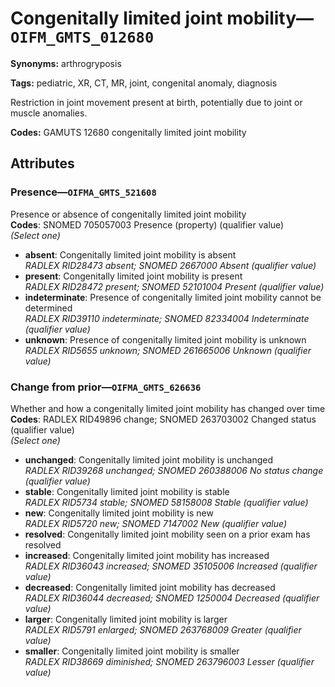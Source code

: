 # Congenitally limited joint mobility—`OIFM_GMTS_012680`

**Synonyms:** arthrogryposis

**Tags:** pediatric, XR, CT, MR, joint, congenital anomaly, diagnosis

Restriction in joint movement present at birth, potentially due to joint or muscle anomalies.

**Codes:** GAMUTS 12680 congenitally limited joint mobility

## Attributes

### Presence—`OIFMA_GMTS_521608`

Presence or absence of congenitally limited joint mobility  
**Codes**: SNOMED 705057003 Presence (property) (qualifier value)  
*(Select one)*

- **absent**: Congenitally limited joint mobility is absent  
_RADLEX RID28473 absent; SNOMED 2667000 Absent (qualifier value)_
- **present**: Congenitally limited joint mobility is present  
_RADLEX RID28472 present; SNOMED 52101004 Present (qualifier value)_
- **indeterminate**: Presence of congenitally limited joint mobility cannot be determined  
_RADLEX RID39110 indeterminate; SNOMED 82334004 Indeterminate (qualifier value)_
- **unknown**: Presence of congenitally limited joint mobility is unknown  
_RADLEX RID5655 unknown; SNOMED 261665006 Unknown (qualifier value)_

### Change from prior—`OIFMA_GMTS_626636`

Whether and how a congenitally limited joint mobility has changed over time  
**Codes**: RADLEX RID49896 change; SNOMED 263703002 Changed status (qualifier value)  
*(Select one)*

- **unchanged**: Congenitally limited joint mobility is unchanged  
_RADLEX RID39268 unchanged; SNOMED 260388006 No status change (qualifier value)_
- **stable**: Congenitally limited joint mobility is stable  
_RADLEX RID5734 stable; SNOMED 58158008 Stable (qualifier value)_
- **new**: Congenitally limited joint mobility is new  
_RADLEX RID5720 new; SNOMED 7147002 New (qualifier value)_
- **resolved**: Congenitally limited joint mobility seen on a prior exam has resolved  
- **increased**: Congenitally limited joint mobility has increased  
_RADLEX RID36043 increased; SNOMED 35105006 Increased (qualifier value)_
- **decreased**: Congenitally limited joint mobility has decreased  
_RADLEX RID36044 decreased; SNOMED 1250004 Decreased (qualifier value)_
- **larger**: Congenitally limited joint mobility is larger  
_RADLEX RID5791 enlarged; SNOMED 263768009 Greater (qualifier value)_
- **smaller**: Congenitally limited joint mobility is smaller  
_RADLEX RID38669 diminished; SNOMED 263796003 Lesser (qualifier value)_